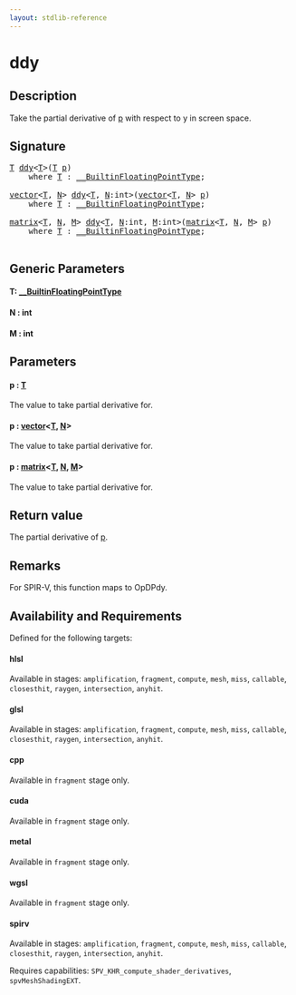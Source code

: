 ```yaml
---
layout: stdlib-reference
---
```


# ddy

## Description

Take the partial derivative of <span class='code'><a href="ddy.html#decl-p" class="code_param">p</a></span> with respect to y in screen space.



## Signature 

<pre>
<a href="ddy.html#typeparam-T" class="code_type">T</a> <a href="ddy.html">ddy</a>&lt;<a href="ddy.html#typeparam-T" class="code_type">T</a>&gt;(<a href="ddy.html#typeparam-T" class="code_type">T</a> <a href="ddy.html#decl-p" class="code_param">p</a>)
    <span class='code_keyword'>where</span> <a href="ddy.html#typeparam-T" class="code_type">T</a> : <a href="../interfaces/0_builtinfloatingpointtype-029hm/index.html" class="code_type">__BuiltinFloatingPointType</a>;

<a href="../types/vector/index.html" class="code_type">vector</a>&lt;<a href="ddy.html#typeparam-T" class="code_type">T</a>, <a href="ddy.html#decl-N" class="code_var">N</a>&gt; <a href="ddy.html">ddy</a>&lt;<a href="ddy.html#typeparam-T" class="code_type">T</a>, <a href="ddy.html#decl-N" class="code_var">N</a>:<span class="code_keyword">int</span>&gt;(<a href="../types/vector/index.html" class="code_type">vector</a>&lt;<a href="ddy.html#typeparam-T" class="code_type">T</a>, <a href="ddy.html#decl-N" class="code_var">N</a>&gt; <a href="ddy.html#decl-p" class="code_param">p</a>)
    <span class='code_keyword'>where</span> <a href="ddy.html#typeparam-T" class="code_type">T</a> : <a href="../interfaces/0_builtinfloatingpointtype-029hm/index.html" class="code_type">__BuiltinFloatingPointType</a>;

<a href="../types/matrix/index.html" class="code_type">matrix</a>&lt;<a href="ddy.html#typeparam-T" class="code_type">T</a>, <a href="ddy.html#decl-N" class="code_var">N</a>, <a href="ddy.html#decl-M" class="code_var">M</a>&gt; <a href="ddy.html">ddy</a>&lt;<a href="ddy.html#typeparam-T" class="code_type">T</a>, <a href="ddy.html#decl-N" class="code_var">N</a>:<span class="code_keyword">int</span>, <a href="ddy.html#decl-M" class="code_var">M</a>:<span class="code_keyword">int</span>&gt;(<a href="../types/matrix/index.html" class="code_type">matrix</a>&lt;<a href="ddy.html#typeparam-T" class="code_type">T</a>, <a href="ddy.html#decl-N" class="code_var">N</a>, <a href="ddy.html#decl-M" class="code_var">M</a>&gt; <a href="ddy.html#decl-p" class="code_param">p</a>)
    <span class='code_keyword'>where</span> <a href="ddy.html#typeparam-T" class="code_type">T</a> : <a href="../interfaces/0_builtinfloatingpointtype-029hm/index.html" class="code_type">__BuiltinFloatingPointType</a>;

</pre>

## Generic Parameters

####  <a id="typeparam-T"></a>T: [\_\_BuiltinFloatingPointType](../interfaces/0_builtinfloatingpointtype-029hm/index)
####  <a id="decl-N"></a>N  : int
####  <a id="decl-M"></a>M  : int

## Parameters

####  <a id="decl-p"></a>p  : [T](ddy#typeparam-T)
The value to take partial derivative for.

####  <a id="decl-p"></a>p  : [vector](../types/vector/index)\<[T](../types/vector/index#typeparam-T), [N](../types/vector/index#decl-N)\>
The value to take partial derivative for.

####  <a id="decl-p"></a>p  : [matrix](../types/matrix/index)\<[T](../types/matrix/t-0), [N](../types/matrix/index#decl-N), [M](../types/matrix/index#decl-M)\>
The value to take partial derivative for.


## Return value
The partial derivative of <span class='code'><a href="ddy.html#decl-p" class="code_param">p</a></span>.

## Remarks
For SPIR-V, this function maps to <span class='code'>OpDPdy</span>.


## Availability and Requirements

Defined for the following targets:

#### hlsl
Available in stages: `amplification`, `fragment`, `compute`, `mesh`, `miss`, `callable`, `closesthit`, `raygen`, `intersection`, `anyhit`.

#### glsl
Available in stages: `amplification`, `fragment`, `compute`, `mesh`, `miss`, `callable`, `closesthit`, `raygen`, `intersection`, `anyhit`.

#### cpp
Available in `fragment` stage only.

#### cuda
Available in `fragment` stage only.

#### metal
Available in `fragment` stage only.

#### wgsl
Available in `fragment` stage only.

#### spirv
Available in stages: `amplification`, `fragment`, `compute`, `mesh`, `miss`, `callable`, `closesthit`, `raygen`, `intersection`, `anyhit`.

Requires capabilities: `SPV_KHR_compute_shader_derivatives`, `spvMeshShadingEXT`.


